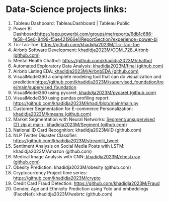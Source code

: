 # Data-Science projects links:
1.	Tableau Dashboard: TableauDashboard | Tableau Public
2.	Power BI Dashboard:https://app.powerbi.com/groups/me/reports/6db1c686-fe58-45e0-8499-f5ae421966e1/ReportSection?experience=power-bi
3.	Tic-Tac-Toe: https://github.com/khadidja2023M/Tic-Tac-Toe
4.	Airbnb Software Development: [khadidja2023M/COM_728_Airbnb (github.com)](https://github.com/khadidja2023M/COM_728_Airbnb)
5.	Mental Health Chatbot: https://github.com/khadidja2023M/chatbot
6.	Automated Exploratory Data Analysis:[ khadidja2023M/final (github.com)](https://github.com/khadidja2023M/final)
7.	Airbnb Listing EDA:[ khadidja2023M/AirbnbEDA (github.com)](https://github.com/khadidja2023M/AirbnbEDA)
8.	VisualModel360 a complete modeling tool that can do visualization and prediction:https://github.com/khadidja2023M/supervised_foundation/tree/main/supervised_foundation
9.	VisualModel360 using pycaret:[ khadidja2023M/pycaret (github.com)](https://github.com/khadidja2023M/pycaret)
10.	VisualModel360 using pandas profiling report: https://github.com/khadidja2023M/khadi/blob/main/main.py
11.	Customer Segmentation for E-commerce Personalization:[ khadidja2023M/kmeans (github.com)](https://github.com/khadidja2023M/kmeans)
12.	Market Segmentation with Neural Networks: [Segment/unsupervised (2).zip at main · khadidja2023M/Segment (github.com)](https://github.com/khadidja2023M/Segment)
13.	National ID Card Recognition: khadidja2023M/ID (github.com)
14.	NLP Twitter Disaster Classifier: https://github.com/khadidja2023M/streamlit_tweet
15.	Sentiment Analysis on Social Media Posts with LSTM: khadidja2023M/Amazon (github.com)
16.	Medical Image Analysis with CNN:[ khadidja2023M/chestxray (github.com)](https://github.com/khadidja2023M/chestxray)
17.	Obesity Prediction: khadidja2023M/obesity (github.com)
18.	Cryptocurrency Project time series: https://github.com/khadidja2023M/crypto
19.	Credit Card Fraud Detection: https://github.com/khadidja2023M/Fraud
20.	Gender, Age and Ethnicity Prediction using Yolo and embeddings (FaceNet): khadidja2023M/webrtc (github.com)
    
